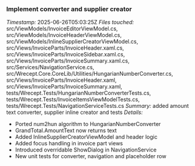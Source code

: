 ### Implement converter and supplier creator
*Timestamp:* 2025-06-26T05:03:25Z
*Files touched:* src/ViewModels/InvoiceEditorViewModel.cs, src/ViewModels/InvoiceHeaderViewModel.cs, src/ViewModels/InlineSupplierCreatorViewModel.cs, src/Views/InvoiceParts/InvoiceHeader.xaml.cs, src/Views/InvoiceParts/InvoiceSidebar.xaml.cs, src/Views/InvoiceParts/InvoiceSummary.xaml.cs, src/Services/NavigationService.cs, src/Wrecept.Core.CoreLib/Utilities/HungarianNumberConverter.cs, src/Views/InvoiceParts/InvoiceHeader.xaml, src/Views/InvoiceParts/InvoiceSummary.xaml, tests/Wrecept.Tests/HungarianNumberConverterTests.cs, tests/Wrecept.Tests/InvoiceItemsViewModelTests.cs, tests/Wrecept.Tests/NavigationServiceTests.cs
*Summary:* added amount text converter, supplier inline creator and tests
*Details:*
- Ported num2hun algorithm to HungarianNumberConverter
- GrandTotal.AmountText now returns text
- Added InlineSupplierCreatorViewModel and header logic
- Added focus handling in invoice part views
- Introduced overridable ShowDialog in NavigationService
- New unit tests for converter, navigation and placeholder row
